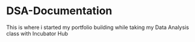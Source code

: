 # DSA-Documentation
This is where i started my portfolio building while taking my Data Analysis class with Incubator Hub

